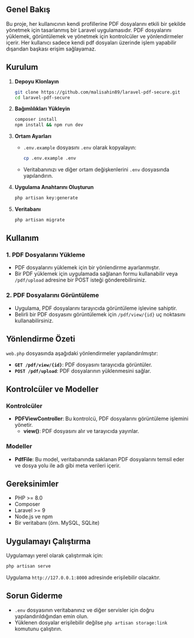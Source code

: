 ## Genel Bakış
Bu proje, her kullanıcının kendi profillerine PDF dosyalarını etkili bir şekilde yönetmek için tasarlanmış bir Laravel uygulamasıdır. PDF dosyalarını yüklemek, görüntülemek ve yönetmek için kontrolcüler ve yönlendirmeler içerir. Her kullanıcı sadece kendi pdf dosyaları üzerinde işlem yapabilir dışarıdan başkası erişim sağlayamaz.

## Kurulum
1. **Depoyu Klonlayın**
   ```bash
   git clone https://github.com/malisahin89/laravel-pdf-secure.git
   cd laravel-pdf-secure
   ```

2. **Bağımlılıkları Yükleyin**
   ```bash
   composer install
   npm install && npm run dev
   ```

3. **Ortam Ayarları**
   - `.env.example` dosyasını `.env` olarak kopyalayın:
     ```bash
     cp .env.example .env
     ```
   - Veritabanınızı ve diğer ortam değişkenlerini `.env` dosyasında yapılandırın.

4. **Uygulama Anahtarını Oluşturun**
   ```bash
   php artisan key:generate
   ```

5. **Veritabanı**
   ```bash
   php artisan migrate
   ```

## Kullanım
### 1. PDF Dosyalarını Yükleme
- PDF dosyalarını yüklemek için bir yönlendirme ayarlanmıştır.
- Bir PDF yüklemek için uygulamada sağlanan formu kullanabilir veya `/pdf/upload` adresine bir POST isteği gönderebilirsiniz.

### 2. PDF Dosyalarını Görüntüleme
- Uygulama, PDF dosyalarını tarayıcıda görüntüleme işlevine sahiptir.
- Belirli bir PDF dosyasını görüntülemek için `/pdf/view/{id}` uç noktasını kullanabilirsiniz.

## Yönlendirme Özeti
`web.php` dosyasında aşağıdaki yönlendirmeler yapılandırılmıştır:

- **`GET /pdf/view/{id}`**: PDF dosyasını tarayıcıda görüntüler.
- **`POST /pdf/upload`**: PDF dosyalarının yüklenmesini sağlar.

## Kontrolcüler ve Modeller
### Kontrolcüler
- **PDFViewController**: Bu kontrolcü, PDF dosyalarını görüntüleme işlemini yönetir.
  - **view()**: PDF dosyasını alır ve tarayıcıda yayınlar.

### Modeller
- **PdfFile**: Bu model, veritabanında saklanan PDF dosyalarını temsil eder ve dosya yolu ile adı gibi meta verileri içerir.

## Gereksinimler
- PHP >= 8.0
- Composer
- Laravel >= 9
- Node.js ve npm
- Bir veritabanı (örn. MySQL, SQLite)

## Uygulamayı Çalıştırma
Uygulamayı yerel olarak çalıştırmak için:
```bash
php artisan serve
```
Uygulama `http://127.0.0.1:8000` adresinde erişilebilir olacaktır.

## Sorun Giderme
- `.env` dosyasının veritabanınız ve diğer servisler için doğru yapılandırıldığından emin olun.
- Yüklenen dosyalar erişilebilir değilse `php artisan storage:link` komutunu çalıştırın.


